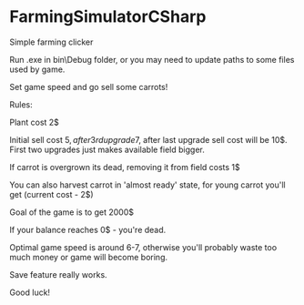 # FarmingSimulatorCSharp
Simple farming clicker

Run .exe in bin\Debug folder, or you may need to update paths to some files used by game.

Set game speed and go sell some carrots!

Rules:

Plant cost 2$

Initial sell cost 5$, after 3rd upgrade 7$, after last upgrade sell cost will be 10$.
First two upgrades just makes available field bigger.

If carrot is overgrown its dead, removing it from field costs 1$

You can also harvest carrot in 'almost ready' state, for young carrot you'll get (current cost - 2$)

Goal of the game is to get 2000$

If your balance reaches 0$ - you're dead.

Optimal game speed is around 6-7, otherwise you'll probably waste too much money or game will become boring.

Save feature really works.

Good luck!
